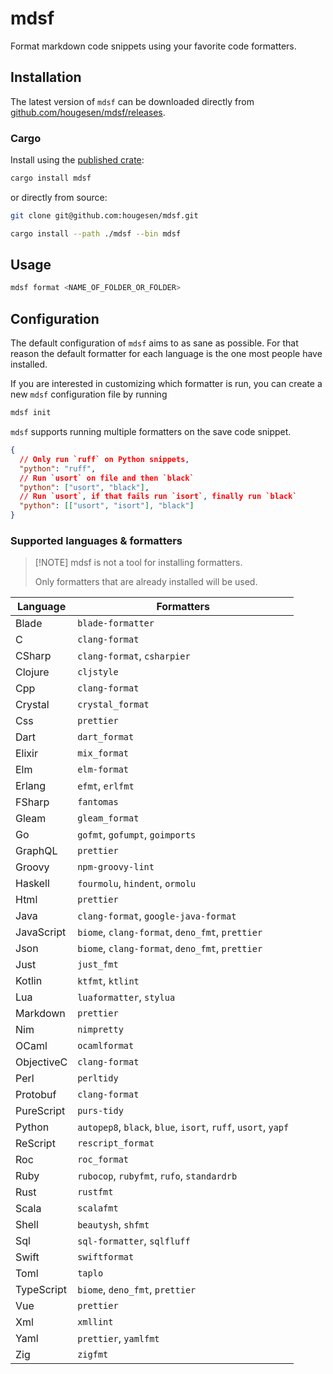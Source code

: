 # mdsf

Format markdown code snippets using your favorite code formatters.

## Installation

The latest version of `mdsf` can be downloaded directly from [github.com/hougesen/mdsf/releases](https://github.com/hougesen/mdsf/releases).

### Cargo

Install using the [published crate](https://crates.io/crates/mdsf):

```sh
cargo install mdsf
```

or directly from source:

```sh
git clone git@github.com:hougesen/mdsf.git

cargo install --path ./mdsf --bin mdsf
```

## Usage

```sh
mdsf format <NAME_OF_FOLDER_OR_FOLDER>
```

## Configuration

The default configuration of `mdsf` aims to as sane as possible. For that reason the default formatter for each language is the one most people have installed.

If you are interested in customizing which formatter is run, you can create a new `mdsf` configuration file by running

```sh
mdsf init
```

`mdsf` supports running multiple formatters on the save code snippet.

```json
{
  // Only run `ruff` on Python snippets,
  "python": "ruff",
  // Run `usort` on file and then `black`
  "python": ["usort", "black"],
  // Run `usort`, if that fails run `isort`, finally run `black`
  "python": [["usort", "isort"], "black"]
}
```

### Supported languages & formatters

> \[!NOTE\]
> mdsf is not a tool for installing formatters.
>
> Only formatters that are already installed will be used.

<!-- START_SECTION:supported-languages -->

| Language   | Formatters                                                    |
| ---------- | ------------------------------------------------------------- |
| Blade      | `blade-formatter`                                             |
| C          | `clang-format`                                                |
| CSharp     | `clang-format`, `csharpier`                                   |
| Clojure    | `cljstyle`                                                    |
| Cpp        | `clang-format`                                                |
| Crystal    | `crystal_format`                                              |
| Css        | `prettier`                                                    |
| Dart       | `dart_format`                                                 |
| Elixir     | `mix_format`                                                  |
| Elm        | `elm-format`                                                  |
| Erlang     | `efmt`, `erlfmt`                                              |
| FSharp     | `fantomas`                                                    |
| Gleam      | `gleam_format`                                                |
| Go         | `gofmt`, `gofumpt`, `goimports`                               |
| GraphQL    | `prettier`                                                    |
| Groovy     | `npm-groovy-lint`                                             |
| Haskell    | `fourmolu`, `hindent`, `ormolu`                               |
| Html       | `prettier`                                                    |
| Java       | `clang-format`, `google-java-format`                          |
| JavaScript | `biome`, `clang-format`, `deno_fmt`, `prettier`               |
| Json       | `biome`, `clang-format`, `deno_fmt`, `prettier`               |
| Just       | `just_fmt`                                                    |
| Kotlin     | `ktfmt`, `ktlint`                                             |
| Lua        | `luaformatter`, `stylua`                                      |
| Markdown   | `prettier`                                                    |
| Nim        | `nimpretty`                                                   |
| OCaml      | `ocamlformat`                                                 |
| ObjectiveC | `clang-format`                                                |
| Perl       | `perltidy`                                                    |
| Protobuf   | `clang-format`                                                |
| PureScript | `purs-tidy`                                                   |
| Python     | `autopep8`, `black`, `blue`, `isort`, `ruff`, `usort`, `yapf` |
| ReScript   | `rescript_format`                                             |
| Roc        | `roc_format`                                                  |
| Ruby       | `rubocop`, `rubyfmt`, `rufo`, `standardrb`                    |
| Rust       | `rustfmt`                                                     |
| Scala      | `scalafmt`                                                    |
| Shell      | `beautysh`, `shfmt`                                           |
| Sql        | `sql-formatter`, `sqlfluff`                                   |
| Swift      | `swiftformat`                                                 |
| Toml       | `taplo`                                                       |
| TypeScript | `biome`, `deno_fmt`, `prettier`                               |
| Vue        | `prettier`                                                    |
| Xml        | `xmllint`                                                     |
| Yaml       | `prettier`, `yamlfmt`                                         |
| Zig        | `zigfmt`                                                      |

<!-- END_SECTION:supported-languages -->
